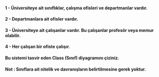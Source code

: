 #### 1 - Üniversiteye ait sınıflıklar, çalışma ofisleri ve departmanlar vardır.

#### 2 - Departmanlara ait ofisler vardır.

#### 3 - Üniversiteye ait çalışanlar vardır. Bu çalışanlar profesör veya memur olabilir.

#### 4 - Her çalışan bir ofiste çalışır.

#### Bu sistemi tasvir eden Class (Sınıf) diyagramını çiziniz.

#### Not : Sınıflara ait nitelik ve davranışların belirtilmesine gerek yoktur.